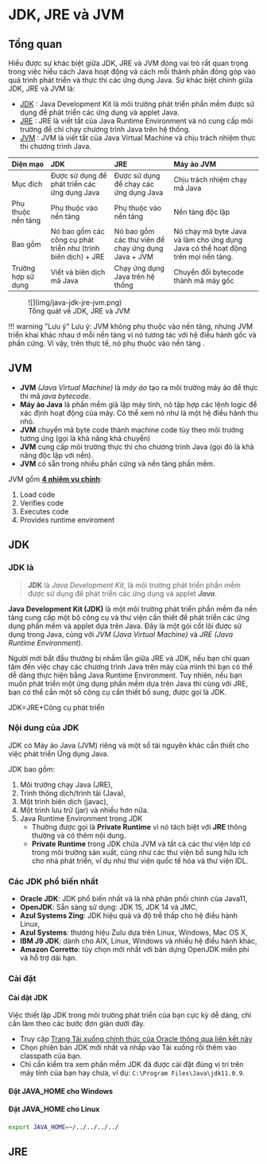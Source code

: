 # JDK, JRE và JVM

## Tổng quan

Hiểu được sự khác biệt giữa JDK, JRE và JVM đóng vai trò rất quan trọng trong việc hiểu cách Java hoạt động và cách mỗi thành phần đóng góp vào quá trình phát triển và thực thi các ứng dụng Java. Sự khác biệt chính giữa JDK, JRE và JVM là:

- [JDK](https://www.geeksforgeeks.org/jdk-in-java/) : Java Development Kit là môi trường phát triển phần mềm được sử dụng để phát triển các ứng dụng và applet Java.
- [JRE](https://www.geeksforgeeks.org/jre-in-java/) : JRE là viết tắt của Java Runtime Environment  và nó cung cấp môi trường để chỉ chạy chương trình Java trên hệ thống.
- [JVM](https://www.geeksforgeeks.org/jvm-works-jvm-architecture/) : JVM là viết tắt của Java Virtual Machine và chịu trách nhiệm thực thi chương trình Java.

| Diện mạo           | JDK                                                           | JRE                                                 | Máy ảo JVM                                                                        |
| :----------------- | :------------------------------------------------------------ | :-------------------------------------------------- | :-------------------------------------------------------------------------------- |
| Mục đích           | Được sử dụng để phát triển các ứng dụng Java                  | Được sử dụng để chạy các ứng dụng Java              | Chịu trách nhiệm chạy mã Java                                                     |
| Phụ thuộc nền tảng | Phụ thuộc vào nền tảng                                        | Phụ thuộc vào nền tảng                              | Nền tảng độc lập                                                                  |
| Bao gồm            | Nó bao gồm các công cụ phát triển như (trình biên dịch) + JRE | Nó bao gồm các thư viện để chạy ứng dụng Java + JVM | Nó chạy mã byte Java và làm cho ứng dụng Java có thể hoạt động trên mọi nền tảng. |
| Trường hợp sử dụng | Viết và biên dịch mã Java                                     | Chạy ứng dụng Java trên hệ thống                    | Chuyển đổi bytecode thành mã máy gốc                                              |

<figure markdown="span">
    ![](img/java-jdk-jre-jvm.png)
    <figcaption>Tổng quát về JDK, JRE và JVM</figcaption>
</figure>

!!! warning "Lưu ý"
    Lưu ý: JVM không phụ thuộc vào nền tảng, nhưng JVM triển khai khác nhau ở mỗi nền tảng vì nó tương tác với hệ điều hành gốc và phần cứng. Vì vậy, trên thực tế, nó phụ thuộc vào nền tảng .

## JVM

- __JVM__ _(Java Virtual Machine)_ là _máy ảo_ tạo ra môi trường máy ảo để thực thi mã _java bytecode_.
- __Máy ảo Java__ là phần mềm giả lập máy tính, nó tập hợp các lệnh logic để xác định hoạt động của máy. Có thể xem nó như là một hệ điều hành thu nhỏ.
- __JVM__ chuyển mã byte code thành machine code tùy theo môi trường tương ứng (gọi là khả năng khả chuyển)
- __JVM__ cung cấp môi trường thực thi cho chương trình Java (gọi đó là khả năng độc lập với nền).
- __JVM__ có sẵn trong nhiều phần cứng và nền tảng phần mềm.

JVM gồm <u>__4 nhiệm vụ chính__</u>:

1. Load code
1. Verifies code
1. Executes code
1. Provides runtime enviroment

## JDK

### JDK là

> **JDK** là _Java Development Kit_, là môi trường phát triển phần mềm được sử dụng để phát triển các ứng dụng và applet ___Java___.

__Java Development Kit (JDK)__ là một môi trường phát triển phần mềm đa nền tảng cung cấp một bộ công cụ và thư viện cần thiết để phát triển các ứng dụng phần mềm và applet dựa trên Java. Đây là một gói cốt lõi được sử dụng trong Java, cùng với _JVM (Java Virtual Machine)_ và _JRE (Java Runtime Environment)_. 

Người mới bắt đầu thường bị nhầm lẫn giữa JRE và JDK, nếu bạn chỉ quan tâm đến việc chạy các chương trình Java trên máy của mình thì bạn có thể dễ dàng thực hiện bằng Java Runtime Environment. Tuy nhiên, nếu bạn muốn phát triển một ứng dụng phần mềm dựa trên Java thì cùng với JRE, bạn có thể cần một số công cụ cần thiết bổ sung, được gọi là JDK.

JDK=JRE+Công cụ phát triển

### Nội dung của JDK

JDK có Máy ảo Java (JVM) riêng và một số tài nguyên khác cần thiết cho việc phát triển Ứng dụng Java. 

JDK bao gồm:

1. Môi trường chạy Java (JRE),
1. Trình thông dịch/trình tải (Java),
1. Một trình biên dịch (javac),
1. Một trình lưu trữ (jar) và nhiều hơn nữa.
1. Java Runtime Environment trong JDK
    - Thường được gọi là __Private Runtime__ vì nó tách biệt với __JRE__ thông thường và có thêm nội dung.
    - __Private Runtime__ trong JDK chứa JVM và tất cả các thư viện lớp có trong môi trường sản xuất, cũng như các thư viện bổ sung hữu ích cho nhà phát triển, ví dụ như thư viện quốc tế hóa và thư viện IDL.

### Các JDK phổ biến nhất

- __Oracle JDK__: JDK phổ biến nhất và là nhà phân phối chính của Java11,
- __OpenJDK__: Sẵn sàng sử dụng: JDK 15, JDK 14 và JMC,
- __Azul Systems Zing__: JDK hiệu quả và độ trễ thấp cho hệ điều hành Linux,
- __Azul Systems__: thương hiệu Zulu dựa trên Linux, Windows, Mac OS X,
- __IBM J9 JDK__: dành cho AIX, Linux, Windows và nhiều hệ điều hành khác,
- __Amazon Corretto__: tùy chọn mới nhất với bản dựng OpenJDK miễn phí và hỗ trợ dài hạn.

### Cài đặt

#### Cài đặt JDK

Việc thiết lập JDK trong môi trường phát triển của bạn cực kỳ dễ dàng, chỉ cần làm theo các bước đơn giản dưới đây. 

- Truy cập [Trang Tải xuống chính thức của Oracle thông qua liên kết này](https://www.oracle.com/in/java/technologies/)
- Chọn phiên bản JDK mới nhất và nhấp vào Tải xuống rồi thêm vào classpath của bạn.
-  Chỉ cần kiểm tra xem phần mềm JDK đã được cài đặt đúng vị trí trên máy tính của bạn hay chưa, ví dụ: `C:\Program Files\Java\jdk11.0.9`.

#### Đặt JAVA_HOME cho Windows

#### Đặt JAVA_HOME cho Linux

```bash
export JAVA_HOME=~/../../../../
```

## JRE

